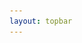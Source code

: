 ```yaml
---
layout: topbar
---
```


<html lang="en">
<head>
    <meta charset="UTF-8">
    <meta name="viewport" content="width=device-width, initial-scale=1.0">
    <title>Galeria de comparaciones</title>
    <style>
        :root {
            --background: #252525;
            --text: white;
        }

        body {
            font-size: 16px;
            font-family: Poppins, sans-serif;
            min-height: 100vh;
            padding: 6rem 2rem;
            background: var(--background);
            margin: 0; /* Añadido para asegurar que no haya espacios innecesarios */
        }

        .articles {
            display: flex;
            flex-wrap: wrap;
            margin: 0 auto;
            justify-content: center;
            max-width: 1200px;
            gap: 1.5rem;
        }

        .articles a {
            text-decoration: none;
            max-width: 20rem;
            width: 100%;
        }

        .articles article {
            cursor: pointer;
            position: relative;
            display: block;
            overflow: hidden;
            border-radius: 1rem;
            box-shadow: rgba(100, 100, 111, 0.2) 0px 7px 29px 0px;
            height: 25rem; /* Altura del contenedor */
            transition: all 0.1s ease-in-out; /* Reducido a 0.1s para una transición más rápida */
        }

        .articles article:hover {
            transform: scale(1.02); /* Efecto de escala al pasar el ratón */
            box-shadow: rgba(100, 100, 111, 0.3) 0px 7px 29px 0px; /* Sombra más pronunciada */
        }

        .articles article .article-image {
            width: 100%;
            height: 100%;
            object-fit: cover;
            transition: opacity 0.1s ease-in-out;
        }

        .article-preview {
            padding: 1.5rem;
            position: absolute;
            bottom: 0;
            width: 100%;
            background: rgba(0, 0, 0, 0.5); /* Fondo semitransparente para mejor legibilidad */
            color: white; /* Color del texto */
            z-index: 1;
            border-radius: 0 0 1rem 1rem; /* Redondeado en la parte inferior */
            transition: background-color 0.2s ease-out; /* Transición de color de fondo */
        }

        .articles article:hover .article-preview {
            background-color: rgba(0, 0, 0, 0.7); /* Cambio de color de fondo al pasar el ratón */
        }

        .articles article h2, .articles article p {
            margin: 0;
            color: var(--text);
            transition: color 0.15s ease-out; /* Transición de color del texto */
        }

        /* Media query para ajustar el ancho de las imágenes en móvil */
        @media (max-width: 600px) {
            .articles article .article-image {
                width: 100%; /* Ajuste el ancho según sea necesario */
                max-width: 100%; /* Ajuste el máximo ancho según sea necesario */
            }

            .article-preview {
                padding: 1rem; /* Ajuste el padding del preview en móvil */
            }
        }
    </style>
</head>
<body>
    <div class="articles">

        <a href="https://nicomedinap.github.io/Galeria/CompararImagenes/ARP142_HST_JWST.html">
            <article onmouseover="changeImage(this, 'https://raw.githubusercontent.com/nicomedinap/nicomedinap.github.io/master/Galeria/JWST/ARP142/012.jpg')" onmouseout="revertImage(this, 'https://raw.githubusercontent.com/nicomedinap/nicomedinap.github.io/master/Galeria/HST/ARP142/012.jpg')" ontouchstart="changeImage(this, 'https://raw.githubusercontent.com/nicomedinap/nicomedinap.github.io/master/Galeria/JWST/ARP142/021.jpg')" ontouchend="revertImage(this, 'https://raw.githubusercontent.com/nicomedinap/nicomedinap.github.io/master/Galeria/HST/ARP142/012.jpg')" oncontextmenu="return false;">
                <img class="article-image" src="https://raw.githubusercontent.com/nicomedinap/nicomedinap.github.io/master/Galeria/HST/ARP142/012.jpg" alt="Antennae">
                <div class="article-preview">
                    <h2>Interacción de galaxias ARP 142</h2>
                    <p>HST-JWST</p>
                </div>
            </article>
        </a>


        <a href="https://nicomedinap.github.io/Galeria/CompararImagenes/Antennae_HST_JWST.html">
            <article onmouseover="changeImage(this, 'https://raw.githubusercontent.com/nicomedinap/nicomedinap.github.io/master/Galeria/JWST/Antennae/012.jpg')" onmouseout="revertImage(this, 'https://raw.githubusercontent.com/nicomedinap/nicomedinap.github.io/master/Galeria/HST/AntennaeGalaxies/012.jpg')" ontouchstart="changeImage(this, 'https://raw.githubusercontent.com/nicomedinap/nicomedinap.github.io/master/Galeria/JWST/NGC2070/4.jpg')" ontouchend="revertImage(this, 'https://raw.githubusercontent.com/nicomedinap/nicomedinap.github.io/master/Galeria/HST/AntennaeGalaxies/012.jpg')" oncontextmenu="return false;">
                <img class="article-image" src="https://raw.githubusercontent.com/nicomedinap/nicomedinap.github.io/master/Galeria/HST/AntennaeGalaxies/012.jpg" alt="Antennae">
                <div class="article-preview">
                    <h2>Galaxias de las antenas</h2>
                    <p>HST-JWST</p>
                </div>
            </article>
        </a>

        <!-- Artículo 1 con cambio de imagen al pasar el mouse -->
        <a href="https://nicomedinap.github.io/Galeria/CompararImagenes/M16_HST_JWST.html">
            <article onmouseover="changeImage(this, 'https://raw.githubusercontent.com/nicomedinap/nicomedinap.github.io/master/Galeria/JWST/M16/M16_6.jpg')" onmouseout="revertImage(this, 'https://raw.githubusercontent.com/nicomedinap/nicomedinap.github.io/master/Galeria/HST/M16/210.jpg')" ontouchstart="changeImage(this, 'https://raw.githubusercontent.com/nicomedinap/nicomedinap.github.io/master/Galeria/JWST/M16/M16_6.jpg')" ontouchend="revertImage(this, 'https://raw.githubusercontent.com/nicomedinap/nicomedinap.github.io/master/Galeria/HST/M16/210.jpg')" oncontextmenu="return false;">
                <img class="article-image" src="https://raw.githubusercontent.com/nicomedinap/nicomedinap.github.io/master/Galeria/HST/M16/210.jpg" alt="Nebulosa del Águila (M16)">
                <div class="article-preview">
                    <h2>Nebulosa del Águila (M16)</h2>
                    <p>HUBBLE-JWST</p>
                </div>
            </article>
        </a>
        <!-- Artículo 2 con cambio de imagen al pasar el mouse -->
        <a href="https://nicomedinap.github.io/Galeria/CompararImagenes/Tarantula_VISTA_JWST.html">
            <article onmouseover="changeImage(this, 'https://raw.githubusercontent.com/nicomedinap/nicomedinap.github.io/master/Galeria/JWST/NGC2070/4.jpg')" onmouseout="revertImage(this, 'https://raw.githubusercontent.com/nicomedinap/nicomedinap.github.io/master/Galeria/VISTA/VMC/Tarantula/012.jpg')" ontouchstart="changeImage(this, 'https://raw.githubusercontent.com/nicomedinap/nicomedinap.github.io/master/Galeria/JWST/NGC2070/4.jpg')" ontouchend="revertImage(this, 'https://raw.githubusercontent.com/nicomedinap/nicomedinap.github.io/master/Galeria/VISTA/VMC/Tarantula/012.jpg')" oncontextmenu="return false;">
                <img class="article-image" src="https://raw.githubusercontent.com/nicomedinap/nicomedinap.github.io/master/Galeria/VISTA/VMC/Tarantula/012.jpg" alt="Nebulosa de la tarántula">
                <div class="article-preview">
                    <h2>Nebulosa de la tarántula</h2>
                    <p>VISTA-JWST</p>
                </div>
            </article>
        </a>
    </div>

    <script>
        // Función para cambiar la imagen al pasar el mouse o tocar en dispositivos móviles
        function changeImage(element, newImage) {
            const img = element.querySelector('.article-image');
            img.style.opacity = 0;
            setTimeout(() => {
                img.src = newImage;
                img.style.opacity = 1;
            }, 100);
        }

        // Función para revertir la imagen al quitar el mouse o dejar de tocar en dispositivos móviles
        function revertImage(element, originalImage) {
            const img = element.querySelector('.article-image');
            img.style.opacity = 0;
            setTimeout(() => {
                img.src = originalImage;
                img.style.opacity = 1;
            }, 100);
        }
    </script>
</body>
</html>

